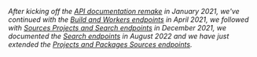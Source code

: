 _After kicking off the [API documentation remake](/2021/01/26/api-documentation-remake/) in January 2021, we've continued with the [Build and Workers endpoints](/2021/04/12/api-docs-workers-and-build/) in April 2021, we followed with [Sources Projects and Search endpoints](/2021/12/09/api-docs-sources-and-search/) in December 2021, we documented the [Search endpoints](/2022/08/29/api-docs-search/) in August 2022 and we have just extended the [Projects and Packages Sources endpoints](/2022/10/11/more-api-docs-sources)._
